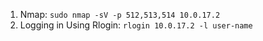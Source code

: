 1. Nmap: `sudo nmap -sV -p 512,513,514 10.0.17.2`
2. Logging in Using Rlogin: `rlogin 10.0.17.2 -l user-name`